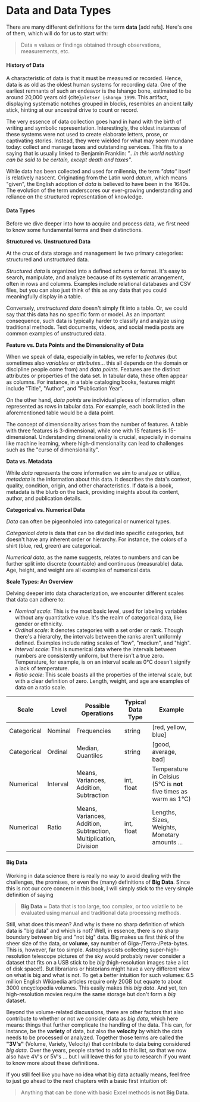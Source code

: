 # Data and Data Types

There are many different definitions for the term **data** [add refs]. Here's one of them, which will do for us to start with:

> Data ≈ values or findings obtained through observations, measurements, etc.

#### History of Data

A characteristic of data is that it must be measured or recorded. Hence, data is as old as the oldest human systems for recording data. One of the earliest remnants of such an endeavor is the Ishango bone, estimated to be around 20,000 years old {cite}`pletser_ishango_1999`. This artifact, displaying systematic notches grouped in blocks, resembles an ancient tally stick, hinting at our ancestral drive to count or record.

The very essence of data collection goes hand in hand with the birth of writing and symbolic representation. Interestingly, the oldest instances of these systems were not used to create elaborate letters, prose, or captivating stories. Instead, they were wielded for what may seem mundane today: collect and manage taxes and outstanding services. This fits to a saying that is usually linked to Benjamin Franklin: *"...in this world nothing can be said to be certain, except death and taxes"*.

While data has been collected and used for millennia, the term *"data"* itself is relatively nascent. Originating from the Latin word *datum*, which means "given", the English adoption of *data* is believed to have been in the 1640s. The evolution of the term underscores our ever-growing understanding and reliance on the structured representation of knowledge.

#### Data Types

Before we dive deeper into how to acquire and process data, we first need to know some fundamental terms and their distinctions. 

**Structured vs. Unstructured Data**

At the crux of data storage and management lie two primary categories: structured and unstructured data.

*Structured data* is organized into a defined schema or format. It's easy to search, manipulate, and analyze because of its systematic arrangement, often in rows and columns. Examples include relational databases and CSV files, but you can also just think of this as any data that you could meaningfully display in a table. 

Conversely, *unstructured data* doesn't simply fit into a table. Or, we could say that this data has no specific form or model. As an important consequence, such data is typically harder to classify and analyze using traditional methods. Text documents, videos, and social media posts are common examples of unstructured data.

**Feature vs. Data Points and the Dimensionality of Data**

When we speak of data, especially in tables, we refer to *features* (but sometimes also *variables* or *attributes*... this all depends on the domain or discipline people come from) and *data points*. Features are the distinct attributes or properties of the data set. In tabular data, these often appear as columns. For instance, in a table cataloging books, features might include "Title", "Author", and "Publication Year".

On the other hand, *data points* are individual pieces of information, often represented as rows in tabular data. For example, each book listed in the aforementioned table would be a data point.

The concept of dimensionality arises from the number of features. A table with three features is 3-dimensional, while one with 15 features is 15-dimensional. Understanding dimensionality is crucial, especially in domains like machine learning, where high-dimensionality can lead to challenges such as the "curse of dimensionality".

**Data vs. Metadata**

While *data* represents the core information we aim to analyze or utilize, *metadata* is the information about this data. It describes the data's context, quality, condition, origin, and other characteristics. If data is a book, metadata is the blurb on the back, providing insights about its content, author, and publication details.

**Categorical vs. Numerical Data**

*Data* can often be pigeonholed into categorical or numerical types.

*Categorical data* is data that can be divided into specific categories, but doesn't have any inherent order or hierarchy. For instance, the colors of a shirt (blue, red, green) are categorical.

*Numerical data*, as the name suggests, relates to numbers and can be further split into discrete (countable) and continuous (measurable) data. Age, height, and weight are all examples of numerical data.

**Scale Types: An Overview**

Delving deeper into data characterization, we encounter different scales that data can adhere to:

- *Nominal scale*: This is the most basic level, used for labeling variables without any quantitative value. It's the realm of categorical data, like gender or ethnicity.
- *Ordinal scale*: It denotes categories with a set order or rank. Though there's a hierarchy, the intervals between the ranks aren't uniformly defined. Examples include rating scales of "low", "medium", and "high".
- *Interval scale*: This is numerical data where the intervals between numbers are consistently uniform, but there isn't a true zero. Temperature, for example, is on an interval scale as 0°C doesn't signify a lack of temperature.
- *Ratio scale*: This scale boasts all the properties of the interval scale, but with a clear definition of zero. Length, weight, and age are examples of data on a ratio scale.

| Scale       | Level    | Possible Operations                                          | Typical Data Type | Example                                                      |
| ----------- | -------- | ------------------------------------------------------------ | ----------------- | ------------------------------------------------------------ |
| Categorical | Nominal  | Frequencies                                                  | string            | [red, yellow, blue]                                          |
| Categorical | Ordinal  | Median, Quantiles                                            | string            | [good, average, bad]                                         |
| Numerical   | Interval | Means, Variances, Addition, Subtraction                      | int, float        | Temperature in Celsius (5°C is **not** five times as warm as 1°C) |
| Numerical   | Ratio    | Means, Variances, Addition, Subtraction, Multiplication, Division | int, float        | Lengths, Sizes, Weights, Monetary amounts ...                |

#### Big Data

Working in data science there is really no way to avoid dealing with the challenges, the promises, or even the (many) definitions of **Big Data**. Since this is not our core concern in this book, I will simply stick to the very simple definition of saying 

> **Big Data** ≈ Data that is too large, too complex, or too volatile to be evaluated using manual and traditional data processing methods.

Still, what does this mean? And why is there no sharp definition of which data is "big data" and which is not? Well, in essence, there is no sharp boundary between big and "not big" data. Big makes us first think of the sheer size of the data, or **volume**, say number of Giga-/Terra-/Peta-bytes. This is, however, far too simple. Astrophysicists collecting super-high-resolution telescope pictures of the sky would probably never consider a dataset that fits on a USB stick to be *big* (high-resolution images take a lot of disk space!). But librarians or historians might have a very different view on what is big and what is not. To get a better intuition for such volumes: 6.5 million English Wikipedia articles require only 20GB but equate to about 3000 encyclopedia volumes. This easily makes this *big data*. And yet, ten high-resolution movies require the same storage but don't form a *big* dataset.

Beyond the volume-related discussions, there are other factors that also contribute to whether or not we consider data as *big data*, which here means: things that further complicate the handling of the data. This can, for instance, be the **variety** of data, but also the **velocity** by which the data needs to be processed or analyzed. Together those terms are called the **"3V's"** (Volume, Variety, Velocity) that contribute to data being considered *big data*. Over the years, people started to add to this list, so that we now also have 4V's or 5V's ... but I will leave this for you to research if you want to know more about these definitions.

If you still feel like you have no idea what big data actually means, feel free to just go ahead to the next chapters with a basic first intuition of: 

> Anything that can be done with basic Excel methods **is not Big Data**.

